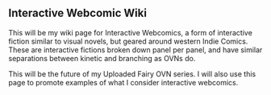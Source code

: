 ## Interactive Webcomic Wiki
This will be my wiki page for Interactive Webcomics, a form of interactive fiction similar to visual novels, but geared around western Indie Comics. These are interactive fictions broken down panel per panel, and have similar separations between kinetic and branching as OVNs do.

This will be the future of my Uploaded Fairy OVN series. I will also use this page to promote examples of what I consider interactive webcomics.
